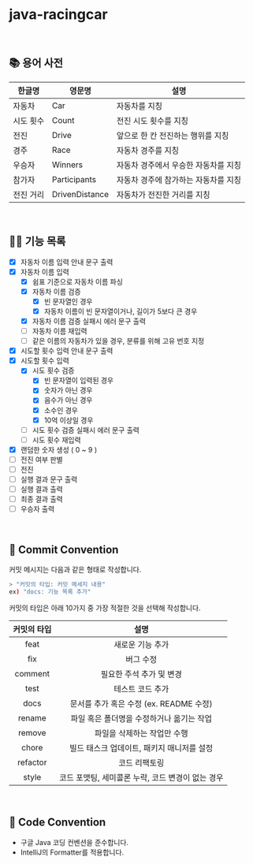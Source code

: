 # java-racingcar

<br>

## 📚 용어 사전

| 한글명    | 영문명         | 설명                                 |
| --------- | -------------- | ------------------------------------ |
| 자동차    | Car            | 자동차를 지칭                        |
| 시도 횟수 | Count          | 전진 시도 횟수를 지칭                |
| 전진      | Drive          | 앞으로 한 칸 전진하는 행위를 지칭    |
| 경주      | Race           | 자동차 경주를 지칭                   |
| 우승자    | Winners        | 자동차 경주에서 우승한 자동차를 지칭 |
| 참가자    | Participants   | 자동차 경주에 참가하는 자동차를 지칭 |
| 전진 거리 | DrivenDistance | 자동차가 전진한 거리를 지칭          |

<br>

## 👨‍🍳 기능 목록

- [x] 자동차 이름 입력 안내 문구 출력
- [x] 자동차 이름 입력
  - [x] 쉼표 기준으로 자동차 이름 파싱
  - [x] 자동차 이름 검증
    - [x] 빈 문자열인 경우
    - [x] 자동차 이름이 빈 문자열이거나, 길이가 5보다 큰 경우
  - [x] 자동차 이름 검증 실패시 에러 문구 출력
  - [ ] 자동차 이름 재입력
  - [ ] 같은 이름의 자동차가 있을 경우, 분류를 위해 고유 번호 지정
- [x] 시도할 횟수 입력 안내 문구 출력
- [x] 시도할 횟수 입력
  - [x] 시도 횟수 검증
    - [x] 빈 문자열이 입력된 경우
    - [x] 숫자가 아닌 경우
    - [x] 음수가 아닌 경우
    - [x] 소수인 경우
    - [x] 10억 이상일 경우
  - [ ] 시도 횟수 검증 실패시 에러 문구 출력
  - [ ] 시도 횟수 재입력
- [x] 랜덤한 숫자 생성 ( 0 ~ 9 )
- [ ] 전진 여부 판별
- [ ] 전진
- [ ] 실행 결과 문구 출력
- [ ] 실행 결과 출력
- [ ] 최종 결과 출력
- [ ] 우승자 출력

<br>

## 📌 Commit Convention

커밋 메시지는 다음과 같은 형태로 작성합니다.

```Bash
> "커밋의 타입: 커밋 메세지 내용"
ex) "docs: 기능 목록 추가"
```

커밋의 타입은 아래 10가지 중 가장 적절한 것을 선택해 작성합니다.

| 커밋의 타입 |                       설명                        |
| :---------: | :-----------------------------------------------: |
|    feat     |                 새로운 기능 추가                  |
|     fix     |                     버그 수정                     |
|   comment   |             필요한 주석 추가 및 변경              |
|    test     |                 테스트 코드 추가                  |
|    docs     |      문서를 추가 혹은 수정 (ex. README 수정)      |
|   rename    |     파일 혹은 폴더명을 수정하거나 옮기는 작업     |
|   remove    |            파일을 삭제하는 작업만 수행            |
|    chore    |    빌드 태스크 업데이트, 패키지 매니저를 설정     |
|  refactor   |                   코드 리팩토링                   |
|    style    | 코드 포맷팅, 세미콜론 누락, 코드 변경이 없는 경우 |

<br>

## 📌 Code Convention

- 구글 Java 코딩 컨벤션을 준수합니다.
- IntelliJ의 Formatter를 적용합니다.

